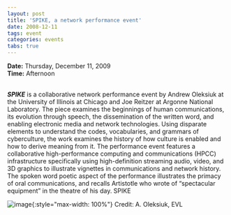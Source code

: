 ```yaml
---
layout: post
title: 'SPIKE, a network performance event'
date: 2008-12-11
tags: event
categories: events
tabs: true
---
```


<strong>Date:</strong> Thursday, December 11, 2009<br>
<strong>Time:</strong> Afternoon<br><br>

<strong><em>SPIKE</em></strong> is a collaborative network performance event by Andrew Oleksiuk at the University of Illinois at Chicago and Joe Reitzer at Argonne National Laboratory. The piece examines the beginnings of human communications, its evolution through speech, the dissemination of the written word, and enabling electronic media and network technologies. Using  disparate elements to understand the codes, vocabularies, and grammars of cyberculture, the work  examines the history of how culture is enabled and how to derive meaning from it. The performance  event features a collaborative high-performance computing and communications (HPCC) infrastructure  specifically using high-definition streaming audio, video, and 3D graphics to illustrate vignettes in  communications and network history. The spoken word poetic aspect of the performance illustrates the  primacy of oral communications, and recalls Artistotle who wrote of &ldquo;spectacular equipment&rdquo; in the theatre of his day.
SPIKE

![image](https://www.evl.uic.edu/output/originals/spike.png-srcw.jpg){:style="max-width: 100%"}
Credit: A. Oleksiuk, EVL

